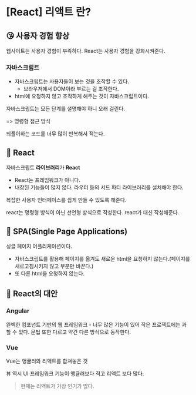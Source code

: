 # [React] 리액트 란?

## 😘 사용자 경험 향상

웹사이트는 사용자 경험이 부족하다. React는 사용자 경험을 강화시켜준다.

### 자바스크립트

- 자바스크립트는 사용자들이 보는 것을 조작할 수 있다.
  - 브라우저에서 DOM이라 부르는 걸 조작한다.
- html에 요청하지 않고 조작하게 해주는 것이 자바스크립트이다.

자바스크립트는 모든 단계를 설명해야 하니 오래 걸린다. 

=> 명령형 접근 방식

되풀이하는 코드를 너무 많이 반복해서 적는다.



## 🎨 React

자바스크립트 **라이브러리**가 **React**

- React는 프레임워크가 아니다.
- 내장된 기능들이 많지 않다. 라우터 등의 서드 파티 라이브러리를 설치해야 한다.


복잡한 사용자 인터페이스를 쉽게 만들 수 있도록 해준다.

react는 명령형 방식이 아닌 선언형 방식으로 작성한다. react가 대신 작성해준다.



## 📖 SPA(Single Page Applications)

싱글 페이지 어플리케이션이다.

- 자바스크립트를 활용해 페이지를 옮겨도 새로운 html을 요청하지 않는다.(페이지를 새로고침시키지 않고 부분만 바꾼다.)
- 또 다른 html을 요청하지 않는다.



## 📒 React의 대안

### Angular

완벽한 컴포넌트 기반의 웹 프레임워크 - 너무 많은 기능이 있어 작은 프로젝트에는 과할 수 있다. 문법 또한 다르고 약간 다른 방식으로 동작한다.

### Vue

Vue는 앵귤러와 리액트를 합쳐놓은 것

뷰 역시 UI 프레임워크 기능이 앵귤러보다 적고 리액트 보다 많다.

> 현재는 리액트가 가장 인기가 많다.